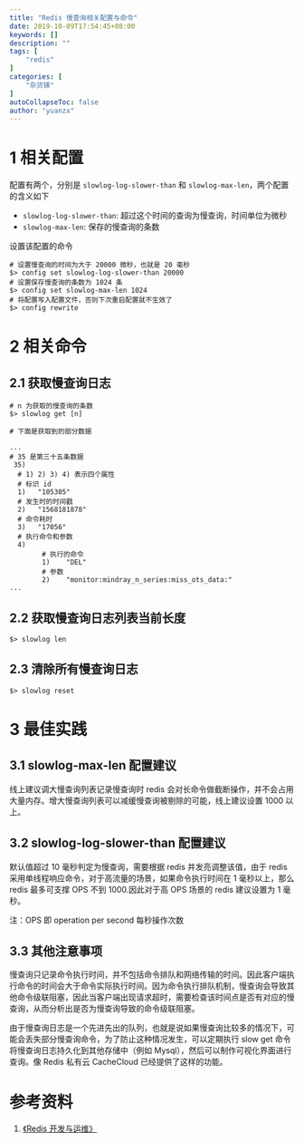 ```yaml
---
title: "Redis 慢查询相关配置与命令"
date: 2019-10-09T17:54:45+08:00
keywords: []
description: ""
tags: [
    "redis"
]
categories: [
    "杂货铺"
]
autoCollapseToc: false
author: "yuanzx"
---
```


# 1 相关配置

配置有两个，分别是 `slowlog-log-slower-than` 和 `slowlog-max-len`，两个配置的含义如下

- `slowlog-log-slower-than`: 超过这个时间的查询为慢查询，时间单位为微秒
- `slowlog-max-len`: 保存的慢查询的条数

设置该配置的命令
```redis
# 设置慢查询的时间为大于 20000 微秒，也就是 20 毫秒
$> config set slowlog-log-slower-than 20000
# 设置保存慢查询的条数为 1024 条
$> config set slowlog-max-len 1024
# 将配置写入配置文件，否则下次重启配置就不生效了
$> config rewrite
```

# 2 相关命令

## 2.1 获取慢查询日志

```redis
# n 为获取的慢查询的条数
$> slowlog get [n]

# 下面是获取到的部分数据

...
# 35 是第三十五条数据
 35)    
  # 1) 2) 3) 4) 表示四个属性
  # 标识 id
  1)   "105305" 
  # 发生时的时间戳 
  2)   "1568181878"
  # 命令耗时
  3)   "17056"
  # 执行命令和参数
  4)      
        # 执行的命令
        1)    "DEL"
        # 参数
        2)    "monitor:mindray_n_series:miss_ots_data:"
...
```

## 2.2 获取慢查询日志列表当前长度

```redis
$> slowlog len
```

## 2.3 清除所有慢查询日志

```redis
$> slowlog reset
```

# 3 最佳实践

## 3.1 slowlog-max-len 配置建议

线上建议调大慢查询列表记录慢查询时 redis 会对长命令做截断操作，并不会占用大量内存。增大慢查询列表可以减缓慢查询被剔除的可能，线上建议设置 1000 以上。

## 3.2 slowlog-log-slower-than 配置建议

默认值超过 10 毫秒判定为慢查询，需要根据 redis 并发亮调整该值，由于 redis 采用单线程响应命令，对于高流量的场景，如果命令执行时间在 1 毫秒以上，那么 redis 最多可支撑 OPS 不到 1000.因此对于高 OPS 场景的 redis 建议设置为 1 毫秒。

注：OPS 即 operation per second 每秒操作次数

## 3.3 其他注意事项

慢查询只记录命令执行时间，并不包括命令排队和网络传输的时间。因此客户端执行命令的时间会大于命令实际执行时间。因为命令执行排队机制，慢查询会导致其他命令级联阻塞，因此当客户端出现请求超时，需要检查该时间点是否有对应的慢查询，从而分析出是否为慢查询导致的命令级联阻塞。

由于慢查询日志是一个先进先出的队列，也就是说如果慢查询比较多的情况下，可能会丢失部分慢查询命令，为了防止这种情况发生，可以定期执行 slow get 命令将慢查询日志持久化到其他存储中（例如 Mysql），然后可以制作可视化界面进行查询。像 Redis 私有云 CacheCloud 已经提供了这样的功能。

# 参考资料

1. [《Redis 开发与运维》]()
